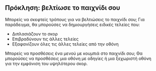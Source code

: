 ## Πρόκληση: βελτίωσε το παιχνίδι σου

Μπορείς να σκεφτείς τρόπους για να βελτιώσεις το παιχνίδι σου; Για παράδειγμα, θα μπορούσες να δημιουργήσεις ειδικές τελείες που:

+ Διπλασιάζουν το σκορ
+ Επιβραδύνουν τις άλλες τελείες
+ Εξαφανίζουν όλες τις άλλες τελείες από την οθόνη

Μπορείς να προσθέσεις ένα μενού με κουμπιά στο παιχνίδι σου; Θα μπορούσες να προσθέσεις μια οθόνη με οδηγίες ή μια ξεχωριστή οθόνη για την εμφάνιση του υψηλότερου σκορ.